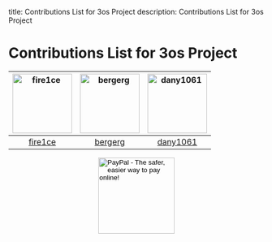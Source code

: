 title: Contributions List for 3os Project
description: Contributions List for 3os Project
<!-- Meta Data for search engines - NOT Visible -->

# Contributions List for 3os Project

[<img alt="fire1ce" src="https://avatars1.githubusercontent.com/u/16795594?v=4&s=117" width="117">](https://github.com/fire1ce) |[<img alt="bergerg" src="https://avatars2.githubusercontent.com/u/9004567?v=4&s=117" width="117">](https://github.com/bergerg) |[<img alt="dany1061" src="https://avatars3.githubusercontent.com/u/44188542?v=4&s=117" width="117">](https://github.com/dany1061) |
:---: |:---: |:---: |
[fire1ce](https://github.com/fire1ce) |[bergerg](https://github.com/bergerg) |[dany1061](https://github.com/dany1061) |

<!-- Donation Button -->
<form action="https://www.paypal.com/cgi-bin/webscr" method="post" target="_top" align="center"><input type="hidden" name="cmd" value="_s-xclick"><input type="hidden" name="hosted_button_id" value="Q94AU5RUD4X6A"><input type="image" src="https://raw.githubusercontent.com/fire1ce/3os.org/gh-pages/assets/images/beerDonation.png" width="150px" border="0" name="submit" alt="PayPal - The safer, easier way to pay online!"></form>
<!-- Donation Button -->